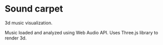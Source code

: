 # Sound carpet

3d music visualization.

Music loaded and analyzed using Web Audio API. Uses Three.js library to render 3d.